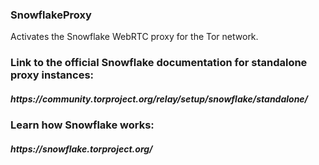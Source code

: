 ### SnowflakeProxy
Activates the Snowflake WebRTC proxy for the Tor network.


<h3>Link to the official Snowflake documentation for standalone proxy instances:</h3>
<h5>https://community.torproject.org/relay/setup/snowflake/standalone/</h5>


<h3>Learn how Snowflake works:</h3>
<h5>https://snowflake.torproject.org/</h5>
